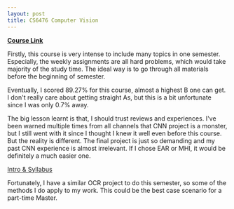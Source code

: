 ```yaml
---
layout: post
title: CS6476 Computer Vision
---
```


[**Course Link**](https://www.omscs.gatech.edu/cs-6476-computer-vision)

Firstly, this course is very intense to include many topics in one semester. Especially, the weekly assignments are all hard problems, which would take majority of the study time. The ideal way is to go through all materials before the beginning of semester.

Eventually, I scored 89.27% for this course, almost a highest B one can get. I don't really care about getting straight As, but this is a bit unfortunate since I was only 0.7% away. 

The big lesson learnt is that, I should trust reviews and experiences. I've been warned multiple times  from all channels that CNN project is a monster, but I still went with it since I thought I knew it well even before this course. But the reality is different. The final project is just so demanding and my past CNN experience is almost irrelevant. If I chose EAR or MHI, it would be definitely a much easier one.

[Intro & Syllabus](https://docs.google.com/spreadsheets/d/e/2PACX-1vQckHi5M1vc_QtjSAJzzGFzcOCDxsQuB-baJPr8uDhdhHvx5Hoihbb1s4X4pIEwb5F1tr-FimvlH4Yo/pubhtml)

Fortunately, I have a similar OCR project to do this semester, so some of the methods I do apply to my work. This could be the best case scenario for a part-time Master.
